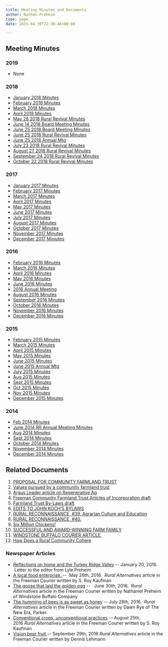 ```yaml
---
title: Meeting Minutes and Documents
author: Nathan Preheim
type: page
date: 2015-04-30T22:39:46+00:00

---
```

## Meeting Minutes

### 2019
* None

### 2018

* [January 2018 Minutes][8]
* [February 2018 Minutes][9]
* [March 2018 Minutes][10]
* [April 2018 Minutes][11]
* [May 28 2018 Rural Revival Minutes][12]
* [June 14 2018 Board Meeting Minutes][13]
* [June 25 2018 Board Meeting Minutes][14]
* [June 25 2018 Rural Revival Minutes][15]
* [June 25 2018 Annual Mtg][16]
* [July 23 2018 Rural Revival Minutes][17]
* [August 27 2018 Rural Revival Minutes][18]
* [September 24 2018 Rural Revival Minutes][19]
* [October 22 2018 Rural Revival Minutes][20]

### 2017

* [January 2017 Minutes](/2015/04/170102-Minutes.doc)
* [February 2017 Minutes](/2017/07/170206-Minutes.doc)
* [March 2017 Minutes](/2017/07/March-2017-Minutes.doc)
* [April 2017 Minutes](/2017/07/April-2017-Minutes.doc)
* [May 2017 Minutes][1]
* [June 2017 Minutes][2]
* [July 2017 Minutes][3]
* [August 2017 Minutes][4]
* [October 2017 Minutes][5]
* [November 2017 Minutes][6]
* [December 2017 Miniutes][7]

### 2016

* [February 2016 Minutes](/2015/04/160201-Minutes.doc)
* [March 2016 Minutes](/2015/04/160307-Minutes.doc)
* [April 2016 Minutes](/2015/04/160404-Minutes.doc)
* [May 2016 Minutes](/2015/04/160502-Minutes.doc)
* [June 2016 Minutes](/2015/04/160606-Minutes.doc)
* [2016 Annual Meeting](/2015/04/160606-Annual-Mtg.doc)
* [August 2016 Minutes](/2015/04/160801-Minutes.doc)
* [September 2016 Minutes](/2015/04/160905-Minutes.doc)
* [October 2016 Minutes](/2015/04/161003-Minutes.doc)
* [November 2016 Minutes](/2015/04/161106-Minutes.doc)
* [December 2016 Minutes](/2015/04/161205-Minutes.doc)

### 2015

* [February 2015 Minutes](/2015/04/150202-Minutes.doc)
* [March 2015 Minutes](/2015/04/150304-Minutes.doc)
* [April 2015 Minutes](/2015/04/150406-Minutes.doc)
* [May 2015 Minutes](/2015/04/150504-Minutes.doc)
* [June 2015 Minutes](/2015/04/150602-Minutes.doc)
* [June 2015 Annual Mtg](/2015/04/150602-Annual-Mtg.doc)
* [July 2015 Minutes](/2015/04/150706-Minutes.doc)
* [Aug 2015 Minutes](/2015/04/150803.doc)
* [Sept 2015 Minutes](/2015/04/150907.doc)
* [Oct 2015 Minutes](/2015/04/151005-Minutes.doc)
* [Nov 2015 Minutes](/2015/04/151102-Minutes.doc)
* [December 2015 Minutes](/2015/04/151207-Minutes.doc)

### 2014

* [Feb 2014 Minutes](/2015/04/140203-RR-Meeting-Minutes.pdf)
* [June 2014 RR Annual Meeting Minutes](/2015/04/140602-RR-Annual-Meeting-Minutes1.pdf)
* [Aug 2014 Minutes](/2015/04/140804-Rural-Revival-Minutes.doc)
* [Sept 2014 Minutes](/2015/04/140901-Minutes1.doc)
* [October 2014 Minutes](/2015/04/141006-Minutes.doc)
* [November 2014 Minutes](/2015/04/141103-Minutes.doc)
* [December 2014 Minutes](/2015/04/141201-Minutes.doc)

## Related Documents

1)  [PROPOSAL FOR COMMUNITY FARMLAND TRUST][21] 
1)  [Values pursued by a community farmland trust][22] 
1)  [Argus Leader article on Regenerative Ag][23]
1)  [Freeman Community Farmland Trust Articles of Incorporation draft][24] 
1)  [Farmland Trust By-Laws draft][25]
1)  [EDITS TO JOHN KOCH&#8217;S BYLAWS][26]
1)  [RURAL RECONNAISSANCE, #39. Agrarian Culture and Education][27]
1)  [RURAL RECONNAISSANCE, #40.][28] 
1)  [Six Million Chickens!][29]
1)  [SUCCESSFUL AND AWARD-WINNING FARM FAMILY][30]
1)  [WINDSTONE BUFFALO COURIER ARTICLE ][31]
1)  [How Does a Rural Community Cohere][32]

### Newspaper Articles

* [Reflections on home and the Turkey Ridge Valley](http://www.freemansd.com/opinion/article_4bf85b80-bf84-11e5-93a2-93b90d767e55.html) -- January 20, 2016.  Letter to the editor from Lyle Preheim
* [A local food enterprise. ](/2015/04/A-local-food-enterprise.pdf) --  May 26th, 2016.  <em>Rural Alternatives </em>article in the Freeman Courier written by S. Roy Kaufman
* [The goose that laid the golden egg](/2015/04/Goose-Golden-Egg.pdf) --   June 30th, 2016.  <em>Rural Alternatives </em>article in the Freeman Courier written by Nathaniel Preheim of Windstone Buffalo Company
* [The humming of bees is as sweet as honey](/2015/04/The-humming-of-bees-is-as-sweet-as-honey.pdf) -- July 28th, 2016.  <em>Rural Alternatives </em>article in the Freeman Courier written by Dawn Rye of The New Era, Parker.
* [Conventional crops, unconventional practices](/2015/04/Conventional-crops-unconventional-practices.pdf) -- August 25th, 2016 <em>Rural Alternatives </em>article in the Freeman Courier written by S. Roy Kaufman
* [Vision bear fruit ](/2015/04/Vison-Bears-Fruit.pdf) -- September 29th, 2016 <em>Rural Alternatives </em>article in the Freeman Courier written by Dennis Lehmann


 [1]: /2018/03/May-2017-Minutes.doc
 [2]: /2018/03/June-2017-Minutes.doc
 [3]: /2018/03/July-2017-Minutes.doc
 [4]: /2018/03/August-2017-Minutes.doc
 [5]: /2018/03/October-2017-Minutes.doc
 [6]: /2018/03/November-2017-Minutes.doc
 [7]: /2018/03/December-2017-Miniutes.doc
 [8]: /2018/03/January-2018-Minutes.doc
 [9]: /2018/03/February-2018-Minutes-1.doc
 [10]: /2018/12/March-2018-Minutes.doc
 [11]: /2018/12/April-2018-Minutes.doc
 [12]: /2018/12/May-28-2018-Rural-Revival-Minutes-.doc
 [13]: /2018/12/June-14-2018-Board-Meeting-Minutes.doc
 [14]: /2018/12/June-25-2018-Board-Meeting-Minutes.doc
 [15]: /2018/12/June-25-2018-Rural-Revival-Minutes-.doc
 [16]: /2018/12/June-25-2018-Annual-Mtg.doc
 [17]: /2018/12/July-23-2018-Rural-Revival-Minutes-.doc
 [18]: /2018/12/August-27-2018-Rural-Revival-Minutes-.doc
 [19]: /2018/12/September-24-2018-Rural-Revival-Minutes-.doc
 [20]: /2018/12/October-22-2018-Rural-Revival-Minutes-.doc
 [21]: /2019/01/PROPOSAL-FOR-COMMUNITY-FARMLAND-TRUST.doc
 [22]: /2019/01/VALUES-PURSUED-BY-A-COMMUNITY-FARMLAND-TRUST.doc
 [23]: /2019/01/Argus-Leader-article-on-Regenerative-Ag.doc
 [24]: /2019/01/Freeman-Community-Farmland-Trust-Articles-of-Incorporation-draft.doc
 [25]: /2019/01/Farmland-Trust-By-Laws-draft.doc
 [26]: /2019/01/EDITS-TO-JOHN-KOCHS-BYLAWS.doc
 [27]: /2015/04/RURAL-RECONNAISSANCE-39.-Agrarian-Culture-and-Education1.doc
 [28]: /2015/04/RURAL-RECONNAISSANCE-40.-How-Does-a-Rural-Community-Cohere.docx
 [29]: /2015/04/SIX-MILLION-CHICKENS.doc
 [30]: /2015/04/SUCCESSFUL-AND-AWARD-WINNING-FARM-FAMILY.doc
 [31]: http://www.wsbuffalo.com/uploads/4/3/5/6/43562113/publication.pdf "WINDSTONE BUFFALO COURIER ARTICLE"
 [32]: /2015/04/RURAL-RECONNAISSANCE-40.-How-Does-a-Rural-Community-Cohere1.docx